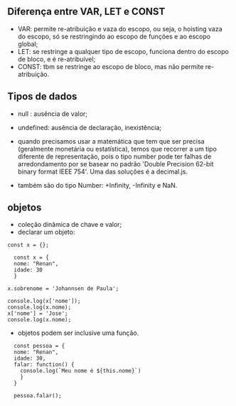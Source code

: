 ## Diferença entre VAR, LET e CONST

- VAR: permite re-atribuição e vaza do escopo, ou seja, o hoisting vaza do escopo, só se restringindo ao escopo de funções e ao escopo global;
- LET: se restringe a qualquer tipo de escopo, funciona dentro do escopo de bloco, e é re-atribuível;
- CONST: tbm se restringe ao escopo de bloco, mas não permite re-atribuição.

## Tipos de dados

- null : ausência de valor;
- undefined: ausência de declaração, inexistência;

- quando precisamos usar a matemática que tem que ser precisa (geralmente monetária ou estatística), temos que recorrer a um tipo diferente de representação, pois o tipo number pode ter falhas de arredondamento por se basear no padrão 'Double Precision 62-bit binary format IEEE 754'. Uma das soluções é a decimal.js.

- também são do tipo Number: +Infinity, -Infinity e NaN.

## objetos

- coleção dinâmica de chave e valor;
- declarar um objeto:

```
const x = {};
```

```
  const x = {
  nome: "Renan",
  idade: 30
  }

x.sobrenome = 'Johannsen de Paula';

console.log(x['nome']);
console.log(x.nome);
x['nome'] = 'Jose';
console.log(x.nome);
```

- objetos podem ser inclusive uma função.

```
  const pessoa = {
  nome: "Renan",
  idade: 30,
  falar: function() {
    console.log(`Meu nome é ${this.nome}`)
    }
  }

  pessoa.falar();
```
